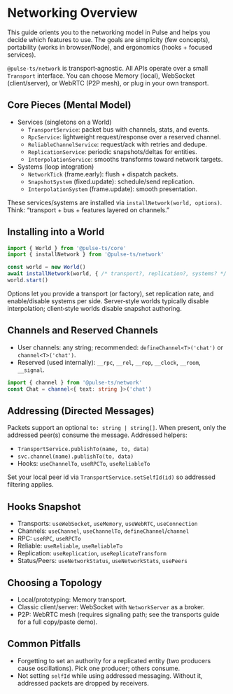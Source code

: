 # Networking Overview

This guide orients you to the networking model in Pulse and helps you decide which features to use. The goals are simplicity (few concepts), portability (works in browser/Node), and ergonomics (hooks + focused services).

`@pulse-ts/network` is transport‑agnostic. All APIs operate over a small `Transport` interface. You can choose Memory (local), WebSocket (client/server), or WebRTC (P2P mesh), or plug in your own transport.

## Core Pieces (Mental Model)

- Services (singletons on a World)
  - `TransportService`: packet bus with channels, stats, and events.
  - `RpcService`: lightweight request/response over a reserved channel.
  - `ReliableChannelService`: request/ack with retries and dedupe.
  - `ReplicationService`: periodic snapshots/deltas for entities.
  - `InterpolationService`: smooths transforms toward network targets.
- Systems (loop integration)
  - `NetworkTick` (frame.early): flush + dispatch packets.
  - `SnapshotSystem` (fixed.update): schedule/send replication.
  - `InterpolationSystem` (frame.update): smooth presentation.

These services/systems are installed via `installNetwork(world, options)`. Think: “transport + bus + features layered on channels.”

## Installing into a World

```ts
import { World } from '@pulse-ts/core'
import { installNetwork } from '@pulse-ts/network'

const world = new World()
await installNetwork(world, { /* transport?, replication?, systems? */ })
world.start()
```

Options let you provide a transport (or factory), set replication rate, and enable/disable systems per side. Server‑style worlds typically disable interpolation; client‑style worlds disable snapshot authoring.

## Channels and Reserved Channels

- User channels: any string; recommended: `defineChannel<T>('chat')` or `channel<T>('chat')`.
- Reserved (used internally): `__rpc`, `__rel`, `__rep`, `__clock`, `__room`, `__signal`.

```ts
import { channel } from '@pulse-ts/network'
const Chat = channel<{ text: string }>('chat')
```

## Addressing (Directed Messages)

Packets support an optional `to: string | string[]`. When present, only the addressed peer(s) consume the message. Addressed helpers:

- `TransportService.publishTo(name, to, data)`
- `svc.channel(name).publishTo(to, data)`
- Hooks: `useChannelTo`, `useRPCTo`, `useReliableTo`

Set your local peer id via `TransportService.setSelfId(id)` so addressed filtering applies.

## Hooks Snapshot

- Transports: `useWebSocket`, `useMemory`, `useWebRTC`, `useConnection`
- Channels: `useChannel`, `useChannelTo`, `defineChannel`/`channel`
- RPC: `useRPC`, `useRPCTo`
- Reliable: `useReliable`, `useReliableTo`
- Replication: `useReplication`, `useReplicateTransform`
- Status/Peers: `useNetworkStatus`, `useNetworkStats`, `usePeers`

## Choosing a Topology

- Local/prototyping: Memory transport.
- Classic client/server: WebSocket with `NetworkServer` as a broker.
- P2P: WebRTC mesh (requires signaling path; see the transports guide for a full copy/paste demo).

## Common Pitfalls

- Forgetting to set an authority for a replicated entity (two producers cause oscillations). Pick one producer; others consume.
- Not setting `selfId` while using addressed messaging. Without it, addressed packets are dropped by receivers.

